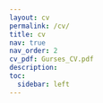 ```yaml
---
layout: cv
permalink: /cv/
title: cv
nav: true
nav_order: 2
cv_pdf: Gurses_CV.pdf
description:
toc:
  sidebar: left
---
```

